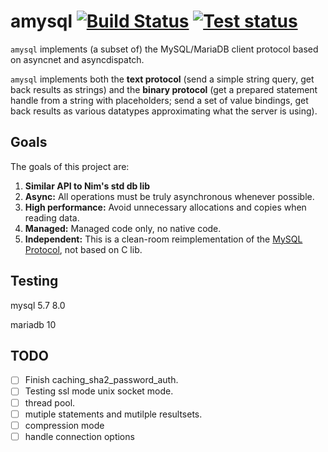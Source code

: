 # amysql  [![Build Status](https://travis-ci.org/bung87/amysql.svg?branch=master)](https://travis-ci.org/bung87/amysql)  [![Test status](https://github.com/bung87/amysql/workflows/test/badge.svg)](https://github.com/bung87/amysql/actions)  

`amysql` implements (a subset of) the MySQL/MariaDB client protocol based on asyncnet and asyncdispatch.  

`amysql` implements both the **text protocol** (send a simple string query, get back results as strings) and the **binary protocol** (get a prepared statement handle from a string with placeholders; send a set of value bindings, get back results as various datatypes approximating what the server is using).  

## Goals

The goals of this project are:

1. **Similar API to Nim's std db lib** 
2. **Async:** All operations must be truly asynchronous whenever possible.
3. **High performance:** Avoid unnecessary allocations and copies when reading data.
4. **Managed:** Managed code only, no native code.
6. **Independent:** This is a clean-room reimplementation of the [MySQL Protocol](https://dev.mysql.com/doc/internals/en/client-server-protocol.html), not based on C lib.  

## Testing  

mysql 5.7 8.0  

mariadb 10  

## TODO  

- [ ] Finish caching_sha2_password_auth.  
- [ ] Testing ssl mode unix socket mode.  
- [ ] thread pool.  
- [ ] mutiple statements and mutilple resultsets.
- [ ] compression mode  
- [ ] handle connection options  
